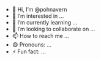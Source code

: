 - 👋 Hi, I’m @pohnavern
- 👀 I’m interested in ...
- 🌱 I’m currently learning ...
- 💞️ I’m looking to collaborate on ...
- 📫 How to reach me ...
- 😄 Pronouns: ...
- ⚡ Fun fact: ...

<!---
pohnavern/pohnavern is a ✨ special ✨ repository because its `README.md` (this file) appears on your GitHub profile.
You can click the Preview link to take a look at your changes.
--->
